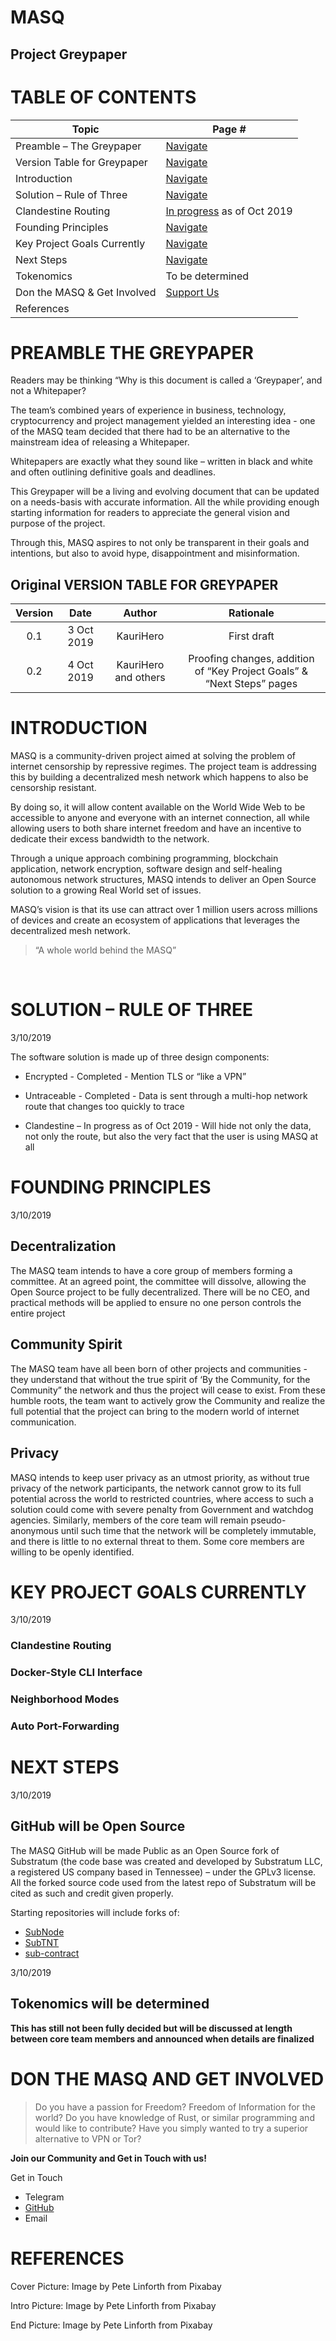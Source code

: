# MASQ
## Project Greypaper

# TABLE OF CONTENTS

| Topic | Page # |
| ------ | ------ |
| Preamble – The Greypaper | [Navigate](#preamble) |
| Version Table for Greypaper |	[Navigate](#version) |
| Introduction | [Navigate](#introduction) |
| Solution – Rule of Three | [Navigate](#solution) |
| Clandestine Routing | [In progress](#clandestine) as of Oct 2019 |
| Founding Principles | [Navigate](#founding-principles) |
| Key Project Goals Currently | [Navigate](#key-goals) |
| Next Steps | [Navigate](#next-steps) |
| Tokenomics | To be determined  |
| Don the MASQ & Get Involved | [Support Us](#support-us) |
| References | |

<a id="preamble"></a>
# PREAMBLE THE GREYPAPER

Readers may be thinking “Why is this document is called a ‘Greypaper’, and not a Whitepaper?

The team’s combined years of experience in business, technology, cryptocurrency and project management yielded an interesting idea - one of the MASQ team decided that there had to be an alternative to the mainstream idea of releasing a Whitepaper.

Whitepapers are exactly what they sound like – written in black and white and often outlining definitive goals and deadlines.

This Greypaper will be a living and evolving document that can be updated on a needs-basis with accurate information. All the while providing enough starting information for readers to appreciate the general vision and purpose of the project.

Through this, MASQ aspires to not only be transparent in their goals and intentions, but also to avoid hype, disappointment and misinformation.
 
<a id="version"></a>
## Original VERSION TABLE FOR GREYPAPER

| Version       | Date            | Author       | Rationale          |
| :-------------: | :---------------: | :-----------: | :------------------------: |
| 0.1 |	3 Oct 2019 | KauriHero | First draft |
| 0.2 |	4 Oct 2019 | KauriHero and others | Proofing changes, addition of “Key Project Goals” & “Next Steps” pages |
			

# INTRODUCTION

MASQ is a community-driven project aimed at solving the problem of internet censorship by repressive regimes. The project team is addressing this by building a decentralized mesh network which happens to also be censorship resistant.

By doing so, it will allow content available on the World Wide Web to be accessible to anyone and everyone with an internet connection, all while allowing users to both share internet freedom and have an incentive to dedicate their excess bandwidth to the network.

Through a unique approach combining programming, blockchain application, network encryption, software design and self-healing autonomous network structures, MASQ intends to deliver an Open Source solution to a growing Real World set of issues.

MASQ’s vision is that its use can attract over 1 million users across millions of devices and create an ecosystem of applications that leverages the decentralized mesh network.


> “A whole world behind the MASQ”

<a id="solution"></a> 
# SOLUTION – RULE OF THREE

3/10/2019

The software solution is made up of three design components: 

 - Encrypted - Completed - Mention TLS or “like a VPN”

 - Untraceable - Completed - Data is sent through a multi-hop network route that changes too quickly to trace
<a id="clandestine"></a>
 - Clandestine – In progress as of Oct 2019 - Will hide not only the data, not only the route, but also the very fact that the user is using MASQ at all

 
# FOUNDING PRINCIPLES
3/10/2019
 
## Decentralization
The MASQ team intends to have a core group of members forming a committee. At an agreed point, the committee will dissolve, allowing the Open Source project to be fully decentralized.
There will be no CEO, and practical methods will be applied to ensure no one person controls the entire project

## Community Spirit
The MASQ team have all been born of other projects and communities - they understand that without the true spirit of ‘By the Community, for the Community” the network and thus the project will cease to exist. From these humble roots, the team want to actively grow the Community and realize the full potential that the project can bring to the modern world of internet communication.

## Privacy
MASQ intends to keep user privacy as an utmost priority, as without true privacy of the network participants, the network cannot grow to its full potential across the world to restricted countries, where access to such a solution could come with severe penalty from Government and watchdog agencies.
Similarly, members of the core team will remain pseudo-anonymous until such time that the network will be completely immutable, and there is little to no external threat to them. Some core members are willing to be openly identified.
 
<a id="key-goals"></a>
# KEY PROJECT GOALS CURRENTLY

3/10/2019
### Clandestine Routing

### Docker-Style CLI Interface

### Neighborhood Modes

### Auto Port-Forwarding

# NEXT STEPS
3/10/2019

## GitHub will be Open Source
The MASQ GitHub will be made Public as an Open Source fork of Substratum (the code base was created and developed by Substratum LLC, a registered US company based in Tennessee) – under the GPLv3 license. All the forked source code used from the latest repo of Substratum will be cited as such and credit given properly.

Starting repositories will include forks of:
* [SubNode]
* [SubTNT]
* [sub-contract]

3/10/2019
## Tokenomics will be determined

**This has still not been fully decided but will be discussed at length between core team members and announced when details are finalized**

<a id="support-us"></a>
# DON THE MASQ AND GET INVOLVED

>Do you have a passion for Freedom? Freedom of Information for the world?
>Do you have knowledge of Rust, or similar programming and would like to contribute?
>Have you simply wanted to try a superior alternative to VPN or Tor?

**Join our Community and Get in Touch with us!**

Get in Touch
 - Telegram
 - [GitHub]
 - Email
 
# REFERENCES

Cover Picture: Image by Pete Linforth from Pixabay

Intro Picture: Image by Pete Linforth from Pixabay

End Picture: Image by Pete Linforth from Pixabay 


[//]: # (These are reference links used in the body of this note and get stripped out when the markdown processor does its job)

   [SubNode]: <https://github.com/SubstratumNetwork/SubstratumNode>
   [SubTNT]: <https://github.com/SubstratumNetwork/TNT>
   [sub-contract]: <https://github.com/SubstratumNetwork/sub-contract>
[//]:   [Telegram]: 
   [GitHub]: <https://github.com/MASQ-Project>
[//]:   [Email]:
